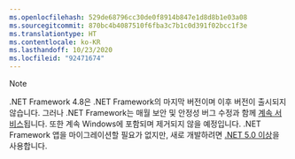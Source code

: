 ```yaml
---
ms.openlocfilehash: 529de68796cc30de0f8914b847e1d8d8b1e03a08
ms.sourcegitcommit: 870bc4b4087510f6fba3c7b1c0d391f02bcc1f3e
ms.translationtype: HT
ms.contentlocale: ko-KR
ms.lasthandoff: 10/23/2020
ms.locfileid: "92471674"
---
```

> [!NOTE]
> .NET Framework 4.8은 .NET Framework의 마지막 버전이며 이후 버전이 출시되지 않습니다. 그러나 .NET Framework는 매월 보안 및 안정성 버그 수정과 함께 [계속 서비스](https://devblogs.microsoft.com/dotnet/?s=%22.net+framework%22)됩니다. 또한 계속 Windows에 포함되며 제거되지 않을 예정입니다. .NET Framework 앱을 마이그레이션할 필요가 없지만, 새로 개발하려면 [.NET 5.0 이상](~/docs/core/introduction.md)을 사용합니다.
